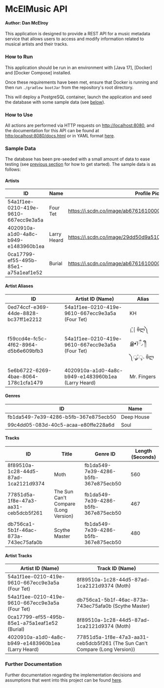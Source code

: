 # McElMusic API

#### Author: Dan McElroy

This application is designed to provide a REST API for a music metadata service that allows users to access and modify
information related to musical artists and their tracks. 

### How to Run

This application should be run in an environment with [Java 17], [Docker] and [Docker Compose] installed.

Once these requirements have been met, ensure that Docker is running and then run `./gradlew bootJar` from
the repository's root directory.

This will deploy a PostgreSQL container, launch the application and seed the database with some sample data
(see [below](#further-documentation)).

### How to Use

All actions are performed via HTTP requests on [http://localhost:8080](http:localhost:8080), and the documentation for 
this API can be found at [http:localhost:8080/docs.html](http:localhost:8080/docs.html) or in YAML format
[here](src/main/resources/public/openapi.yml).

### Sample Data

The database has been pre-seeded with a small amount of data to ease testing (see [previous section](#how-to-use)
for how to get started). The sample data is as follows:

#### Artists
| ID                                   | Name        | Profile Picture URL                                              |
|--------------------------------------|-------------|------------------------------------------------------------------|
| 54a1f1ee-0210-419e-9610-667ecc9e3a5a | Four Tet    | https://i.scdn.co/image/ab6761610000517484e29d09b4917bec2700a0d7 |
| 4020910a-a1d0-4a8c-b949-e1483960b1ea | Larry Heard | https://i.scdn.co/image/29dd50d9a51002524ea2354c9fed0b5ec34b8ae6 |
| 0ca17799-ef55-495b-85e1-a75a1eaf1e52 | Burial      | https://i.scdn.co/image/ab676161000051744be7334b7aed9ca32a732aeb |


#### Artist Aliases
| ID                                   | Artist ID (Name)                                   | Alias                |
|--------------------------------------|----------------------------------------------------|----------------------|
| 0ed74ccf-e369-44de-8828-bc37ff1e2212 | 54a1f1ee-0210-419e-9610-667ecc9e3a5a (Four Tet)    | KH                   |
| f59ccd4e-fc5c-4f62-8964-d5b6e609bfb3 | 54a1f1ee-0210-419e-9610-667ecc9e3a5a (Four Tet)    | ⣎⡇ꉺლ༽இ•̛)ྀ◞ ༎ຶ ༽ৣৢ؞ৢ؞ؖ ꉺლ |
| 5e6b6722-6269-4bae-8064-178c1cfa1479 | 4020910a-a1d0-4a8c-b949-e1483960b1ea (Larry Heard) | Mr. Fingers          |

#### Genres
| ID                                   | Name       |
|--------------------------------------|------------|
| fb1da549-7e39-4286-b5fb-367e875ecb50 | Deep House |
| 99c4dd05-083d-40c5-acaa-e80ffe228a6d | Soul       |

#### Tracks
| ID                                   | Title                                | Genre ID                             | Length (Seconds) | 
|--------------------------------------|--------------------------------------|--------------------------------------|------------------|
| 8f89510a-1c28-44d5-87ad-1ca2121d9374 | Moth                                 | fb1da549-7e39-4286-b5fb-367e875ecb50 | 560              |
| 77851d5a-1f8e-47a3-aa31-ceb5dcb5f261 | The Sun Can't Compare (Long Version) | fb1da549-7e39-4286-b5fb-367e875ecb50 | 467              |
| db756ca1-5b1f-46ac-873a-743ec75afa0b | Scythe Master                        | fb1da549-7e39-4286-b5fb-367e875ecb50 | 480              |

#### Artist Tracks
| Artist ID (Name)                                   | Track ID (Name)                                                             |
|----------------------------------------------------|-----------------------------------------------------------------------------|
| 54a1f1ee-0210-419e-9610-667ecc9e3a5a (Four Tet)    | 8f89510a-1c28-44d5-87ad-1ca2121d9374 (Moth)                                 |
| 54a1f1ee-0210-419e-9610-667ecc9e3a5a (Four Tet)    | db756ca1-5b1f-46ac-873a-743ec75afa0b (Scythe Master)                        |
| 0ca17799-ef55-495b-85e1-a75a1eaf1e52 (Burial)      | 8f89510a-1c28-44d5-87ad-1ca2121d9374 (Moth)                                 |
| 4020910a-a1d0-4a8c-b949-e1483960b1ea (Larry Heard) | 77851d5a-1f8e-47a3-aa31-ceb5dcb5f261 (The Sun Can't Compare (Long Version)) |


### Further Documentation

Further documentation regarding the implementation decisions and assumptions that went into this project can be found
[here](docs/decisions-assumptions.md).